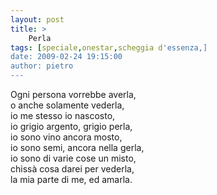 ```yaml
---
layout: post
title: >
    Perla
tags: [speciale,onestar,scheggia d'essenza,]
date: 2009-02-24 19:15:00
author: pietro
---
```

Ogni persona vorrebbe averla,<br/>o anche solamente vederla,<br/>io me stesso io nascosto,<br/>io grigio argento, grigio perla,<br/>io sono vino ancora mosto,<br/>io sono semi, ancora nella gerla,<br/>io sono di varie cose un misto,<br/>chissà cosa darei per vederla,<br/>la mia parte di me, ed amarla.

